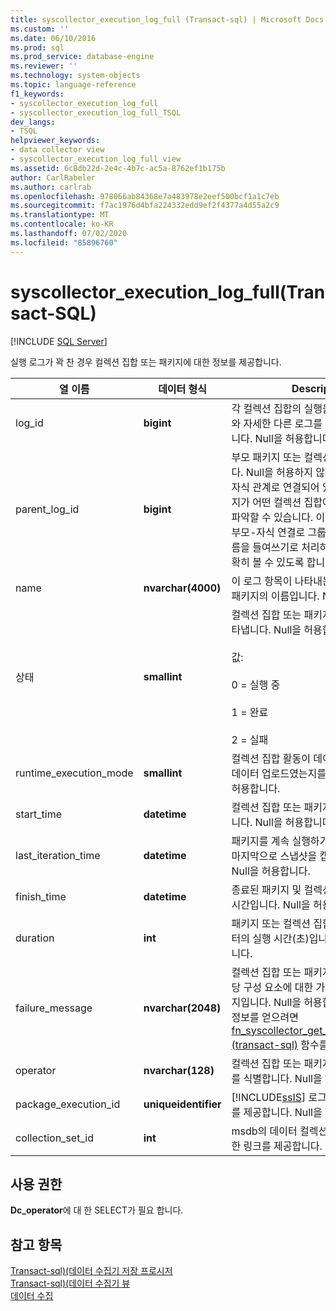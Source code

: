 ```yaml
---
title: syscollector_execution_log_full (Transact-sql) | Microsoft Docs
ms.custom: ''
ms.date: 06/10/2016
ms.prod: sql
ms.prod_service: database-engine
ms.reviewer: ''
ms.technology: system-objects
ms.topic: language-reference
f1_keywords:
- syscollector_execution_log_full
- syscollector_execution_log_full_TSQL
dev_langs:
- TSQL
helpviewer_keywords:
- data collector view
- syscollector_execution_log_full view
ms.assetid: 6c8db22d-2e4c-4b7c-ac5a-8762ef1b175b
author: CarlRabeler
ms.author: carlrab
ms.openlocfilehash: 978066ab84368e7a483978e2eef500bcf1a1c7eb
ms.sourcegitcommit: f7ac1976d4bfa224332edd9ef2f4377a4d55a2c9
ms.translationtype: MT
ms.contentlocale: ko-KR
ms.lasthandoff: 07/02/2020
ms.locfileid: "85896760"
---
```

# <a name="syscollector_execution_log_full-transact-sql"></a>syscollector_execution_log_full(Transact-SQL)
[!INCLUDE [SQL Server](../../includes/applies-to-version/sqlserver.md)]

  실행 로그가 꽉 찬 경우 컬렉션 집합 또는 패키지에 대한 정보를 제공합니다.  
  
|열 이름|데이터 형식|Description|  
|-----------------|---------------|-----------------|  
|log_id|**bigint**|각 컬렉션 집합의 실행을 식별합니다. 이 뷰와 자세한 다른 로그를 조인하는 데 사용됩니다. Null을 허용합니다.|  
|parent_log_id|**bigint**|부모 패키지 또는 컬렉션 집합을 식별합니다. Null을 허용하지 않습니다. ID는 부모-자식 관계로 연결되어 있으므로 어떤 패키지가 어떤 컬렉션 집합에서 시작되었는지 파악할 수 있습니다. 이 뷰는 로그 항목을 부모-자식 연결로 그룹화하고 패키지의 이름을 들여쓰기로 처리하여 호출 체인을 명확히 볼 수 있도록 합니다.|  
|name|**nvarchar(4000)**|이 로그 항목이 나타내는 컬렉션 집합 또는 패키지의 이름입니다. Null을 허용합니다.|  
|상태|**smallint**|컬렉션 집합 또는 패키지의 현재 상태를 나타냅니다. Null을 허용합니다.<br /><br /> 값:<br /><br /> 0 = 실행 중<br /><br /> 1 = 완료<br /><br /> 2 = 실패|  
|runtime_execution_mode|**smallint**|컬렉션 집합 활동이 데이터 수집이었는지 데이터 업로드였는지를 나타냅니다. Null을 허용합니다.|  
|start_time|**datetime**|컬렉션 집합 또는 패키지가 시작된 시간입니다. Null을 허용합니다.|  
|last_iteration_time|**datetime**|패키지를 계속 실행하기 위해 패키지에서 마지막으로 스냅샷을 캡처한 시간입니다. Null을 허용합니다.|  
|finish_time|**datetime**|종료된 패키지 및 컬렉션 집합의 실행 완료 시간입니다. Null을 허용합니다.|  
|duration|**int**|패키지 또는 컬렉션 집합이 시작된 이후부터의 실행 시간(초)입니다. Null을 허용합니다.|  
|failure_message|**nvarchar(2048)**|컬렉션 집합 또는 패키지가 실패한 경우 해당 구성 요소에 대한 가장 최근의 오류 메시지입니다. Null을 허용합니다. 자세한 오류 정보를 얻으려면 [fn_syscollector_get_execution_details &#40;transact-sql&#41;](../../relational-databases/system-functions/fn-syscollector-get-execution-details-transact-sql.md) 함수를 사용 합니다.|  
|operator|**nvarchar(128)**|컬렉션 집합 또는 패키지를 시작한 사용자를 식별합니다. Null을 허용합니다.|  
|package_execution_id|**uniqueidentifier**|[!INCLUDE[ssIS](../../includes/ssis-md.md)] 로그 테이블에 대한 링크를 제공합니다. Null을 허용합니다.|  
|collection_set_id|**int**|msdb의 데이터 컬렉션 구성 테이블에 대한 링크를 제공합니다. Null을 허용합니다.|  
  
## <a name="permissions"></a>사용 권한  
 **Dc_operator**에 대 한 SELECT가 필요 합니다.  
  
## <a name="see-also"></a>참고 항목  
 [Transact-sql&#41;&#40;데이터 수집기 저장 프로시저](../../relational-databases/system-stored-procedures/data-collector-stored-procedures-transact-sql.md)   
 [Transact-sql&#41;&#40;데이터 수집기 뷰](../../relational-databases/system-catalog-views/data-collector-views-transact-sql.md)   
 [데이터 수집](../../relational-databases/data-collection/data-collection.md)  
  
  
